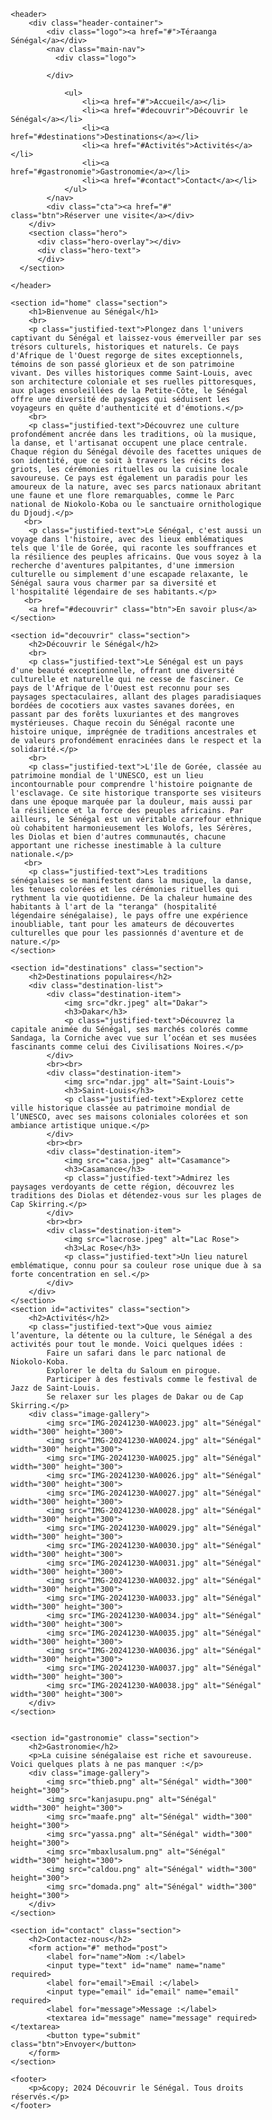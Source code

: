 <!DOCTYPE html>
<html lang="fr">
<head>
    <meta charset="UTF-8">
    <meta name="viewport" content="width=device-width, initial-scale=1.0">
    <title>Découvrir le Sénégal</title>
    <style>
* {
  margin: 0;
  padding: 0;
  box-sizing: border-box;
}

body {
  font-family: Arial, sans-serif;
  line-height: 1.6;
  background-color: #f4f4f4;
}

.header-container {
  display: flex;
  align-items: center;
  justify-content: space-between;
  background-color: #004c3f;
  padding: 10px 20px;
}

.logo a {
  color: #ffffff;
  font-size: 24px;
  text-decoration: none;
}

.main-nav ul {
  display: flex;
  list-style: none;
  gap: 15px;
}

.main-nav ul li a {
  color: #ffffff;
  text-decoration: none;
  padding: 8px 12px;
}

.main-nav ul li a:hover {
  background-color: #007c60;
  border-radius: 5px;
}

.cta .btn {
  background-color: #ff8c00;
  color: #ffffff;
  padding: 10px 20px;
  text-decoration: none;
  border-radius: 5px;
  font-weight: bold;
}
.hero {
  position: relative;
  background-image: url('carrapide.jpg'); 
  background-size: cover;
  background-position: center;
  height: 400px;
  display: flex;
  align-items: center;
  justify-content: center;
  color: #ffffff;
  text-align: center;
  border-radius: 15px
}

.section {
  padding: 60px 20px;
  text-align: center;
}

.section h2 {
  margin-bottom: 20px;
  color: #004c3f;
}

.btn {
  display: inline-block;
  background-color: #ff8c00;
  color: #ffffff;
  padding: 10px 20px;
  text-decoration: none;
  border-radius: 5px;
}

.destination-list {
  display: flex;
  justify-content: center;
  gap: 20px;
}

.destination-item {
  text-align: center;
  width: 200px;
}

.destination-item img {
  width: 100%;
  border-radius: 10px;
  margin-bottom: 10px;
}

form {
  max-width: 500px;
  margin: 0 auto;
}

form label {
  display: block;
  margin-top: 10px;
}

form input, form textarea {
  width: 100%;
  padding: 10px;
  margin-top: 5px;
  border-radius: 5px;
  border: 1px solid #ccc;
}

form button {
  margin-top: 20px;
}

footer {
  background-color: #004c3f;
  color: #ffffff;
  text-align: center;
  padding: 10px;
}

.image-gallery {
  display: flex;
  justify-content: center;
  align-items: center;
  margin: 20px;
  overflow-x: auto; 
}

.image-gallery img {
  max-height: 300px; 
  margin: 10px;
  transition: transform 0.5s ease-in-out; 
}

.image-gallery img:hover {
  transform: scale(1.1); 
  cursor: pointer;
}

.image-gallery::-webkit-scrollbar {
  height: 10px;
}

.image-gallery::-webkit-scrollbar-thumb {
  background-color: #DD0000; 
  border-radius: 5px;
}

.image-gallery::-webkit-scrollbar-track {
  background-color: #f4f4f4;
}

.justified-text {
  text-align: justify; 
  font-family: Arial, sans-serif;
  line-height: 1.6; 
}
    </style>
</head>
<body>

    <header>
        <div class="header-container">
            <div class="logo"><a href="#">Téraanga Sénégal</a></div>
            <nav class="main-nav">
              <div class="logo">
               
            </div>
            
                <ul>
                    <li><a href="#">Accueil</a></li>
                    <li><a href="#decouvrir">Découvrir le Sénégal</a></li>
                    <li><a href="#destinations">Destinations</a></li>
                    <li><a href="#Activités">Activités</a></li>
                    <li><a href="#gastronomie">Gastronomie</a></li>
                    <li><a href="#contact">Contact</a></li>
                </ul>
            </nav>
            <div class="cta"><a href="#" class="btn">Réserver une visite</a></div>
        </div>
        <section class="hero">
          <div class="hero-overlay"></div>
          <div class="hero-text">
          </div>
      </section>
      
    </header>
  
    <section id="home" class="section">
        <h1>Bienvenue au Sénégal</h1>
        <br>
        <p class="justified-text">Plongez dans l'univers captivant du Sénégal et laissez-vous émerveiller par ses trésors culturels, historiques et naturels. Ce pays d'Afrique de l'Ouest regorge de sites exceptionnels, témoins de son passé glorieux et de son patrimoine vivant. Des villes historiques comme Saint-Louis, avec son architecture coloniale et ses ruelles pittoresques, aux plages ensoleillées de la Petite-Côte, le Sénégal offre une diversité de paysages qui séduisent les voyageurs en quête d'authenticité et d'émotions.</p>
        <br>
        <p class="justified-text">Découvrez une culture profondément ancrée dans les traditions, où la musique, la danse, et l'artisanat occupent une place centrale. Chaque région du Sénégal dévoile des facettes uniques de son identité, que ce soit à travers les récits des griots, les cérémonies rituelles ou la cuisine locale savoureuse. Ce pays est également un paradis pour les amoureux de la nature, avec ses parcs nationaux abritant une faune et une flore remarquables, comme le Parc national de Niokolo-Koba ou le sanctuaire ornithologique du Djoudj.</p>
       <br>
        <p class="justified-text">Le Sénégal, c'est aussi un voyage dans l'histoire, avec des lieux emblématiques tels que l'île de Gorée, qui raconte les souffrances et la résilience des peuples africains. Que vous soyez à la recherche d'aventures palpitantes, d'une immersion culturelle ou simplement d'une escapade relaxante, le Sénégal saura vous charmer par sa diversité et l'hospitalité légendaire de ses habitants.</p>
       <br>
        <a href="#decouvrir" class="btn">En savoir plus</a>
    </section>

    <section id="decouvrir" class="section">
        <h2>Découvrir le Sénégal</h2>
        <br>
        <p class="justified-text">Le Sénégal est un pays d'une beauté exceptionnelle, offrant une diversité culturelle et naturelle qui ne cesse de fasciner. Ce pays de l'Afrique de l'Ouest est reconnu pour ses paysages spectaculaires, allant des plages paradisiaques bordées de cocotiers aux vastes savanes dorées, en passant par des forêts luxuriantes et des mangroves mystérieuses. Chaque recoin du Sénégal raconte une histoire unique, imprégnée de traditions ancestrales et de valeurs profondément enracinées dans le respect et la solidarité.</p>
        <br>
        <p class="justified-text">L'île de Gorée, classée au patrimoine mondial de l'UNESCO, est un lieu incontournable pour comprendre l'histoire poignante de l'esclavage. Ce site historique transporte ses visiteurs dans une époque marquée par la douleur, mais aussi par la résilience et la force des peuples africains. Par ailleurs, le Sénégal est un véritable carrefour ethnique où cohabitent harmonieusement les Wolofs, les Sérères, les Diolas et bien d'autres communautés, chacune apportant une richesse inestimable à la culture nationale.</p>
       <br>
        <p class="justified-text">Les traditions sénégalaises se manifestent dans la musique, la danse, les tenues colorées et les cérémonies rituelles qui rythment la vie quotidienne. De la chaleur humaine des habitants à l'art de la "teranga" (hospitalité légendaire sénégalaise), le pays offre une expérience inoubliable, tant pour les amateurs de découvertes culturelles que pour les passionnés d'aventure et de nature.</p>
    </section>

    <section id="destinations" class="section">
        <h2>Destinations populaires</h2>
        <div class="destination-list">
            <div class="destination-item">
                <img src="dkr.jpeg" alt="Dakar">
                <h3>Dakar</h3>
                <p class="justified-text">Découvrez la capitale animée du Sénégal, ses marchés colorés comme Sandaga, la Corniche avec vue sur l’océan et ses musées fascinants comme celui des Civilisations Noires.</p>
            </div>
            <br><br>
            <div class="destination-item">
                <img src="ndar.jpg" alt="Saint-Louis">
                <h3>Saint-Louis</h3>
                <p class="justified-text">Explorez cette ville historique classée au patrimoine mondial de l’UNESCO, avec ses maisons coloniales colorées et son ambiance artistique unique.</p>
            </div>
            <br><br>
            <div class="destination-item">
                <img src="casa.jpeg" alt="Casamance">
                <h3>Casamance</h3>
                <p class="justified-text">Admirez les paysages verdoyants de cette région, découvrez les traditions des Diolas et détendez-vous sur les plages de Cap Skirring.</p>
            </div>
            <br><br>
            <div class="destination-item">
                <img src="lacrose.jpeg" alt="Lac Rose">
                <h3>Lac Rose</h3>
                <p class="justified-text">Un lieu naturel emblématique, connu pour sa couleur rose unique due à sa forte concentration en sel.</p>
            </div>
        </div>
    </section>
    <section id="activites" class="section">
        <h2>Activités</h2>
        <p class="justified-text">Que vous aimiez l’aventure, la détente ou la culture, le Sénégal a des activités pour tout le monde. Voici quelques idées :
            Faire un safari dans le parc national de Niokolo-Koba.
            Explorer le delta du Saloum en pirogue.
            Participer à des festivals comme le festival de Jazz de Saint-Louis.
            Se relaxer sur les plages de Dakar ou de Cap Skirring.</p>
        <div class="image-gallery">
            <img src="IMG-20241230-WA0023.jpg" alt="Sénégal" width="300" height="300">
            <img src="IMG-20241230-WA0024.jpg" alt="Sénégal" width="300" height="300">
            <img src="IMG-20241230-WA0025.jpg" alt="Sénégal" width="300" height="300">
            <img src="IMG-20241230-WA0026.jpg" alt="Sénégal" width="300" height="300">
            <img src="IMG-20241230-WA0027.jpg" alt="Sénégal" width="300" height="300">
            <img src="IMG-20241230-WA0028.jpg" alt="Sénégal" width="300" height="300">
            <img src="IMG-20241230-WA0029.jpg" alt="Sénégal" width="300" height="300">
            <img src="IMG-20241230-WA0030.jpg" alt="Sénégal" width="300" height="300">
            <img src="IMG-20241230-WA0031.jpg" alt="Sénégal" width="300" height="300">
            <img src="IMG-20241230-WA0032.jpg" alt="Sénégal" width="300" height="300">
            <img src="IMG-20241230-WA0033.jpg" alt="Sénégal" width="300" height="300">
            <img src="IMG-20241230-WA0034.jpg" alt="Sénégal" width="300" height="300">
            <img src="IMG-20241230-WA0035.jpg" alt="Sénégal" width="300" height="300">
            <img src="IMG-20241230-WA0036.jpg" alt="Sénégal" width="300" height="300">
            <img src="IMG-20241230-WA0037.jpg" alt="Sénégal" width="300" height="300">
            <img src="IMG-20241230-WA0038.jpg" alt="Sénégal" width="300" height="300">
        </div>
    </section>


    <section id="gastronomie" class="section">
        <h2>Gastronomie</h2>
        <p>La cuisine sénégalaise est riche et savoureuse. Voici quelques plats à ne pas manquer :</p>
        <div class="image-gallery">
            <img src="thieb.png" alt="Sénégal" width="300" height="300">
            <img src="kanjasupu.png" alt="Sénégal" width="300" height="300">
            <img src="maafe.png" alt="Sénégal" width="300" height="300">
            <img src="yassa.png" alt="Sénégal" width="300" height="300">
            <img src="mbaxlusalum.png" alt="Sénégal" width="300" height="300">
            <img src="caldou.png" alt="Sénégal" width="300" height="300">
            <img src="domada.png" alt="Sénégal" width="300" height="300">
        </div>
    </section>

    <section id="contact" class="section">
        <h2>Contactez-nous</h2>
        <form action="#" method="post">
            <label for="name">Nom :</label>
            <input type="text" id="name" name="name" required>
            <label for="email">Email :</label>
            <input type="email" id="email" name="email" required>
            <label for="message">Message :</label>
            <textarea id="message" name="message" required></textarea>
            <button type="submit" class="btn">Envoyer</button>
        </form>
    </section>

    <footer>
        <p>&copy; 2024 Découvrir le Sénégal. Tous droits réservés.</p>
    </footer>

</body>
</html>

 
